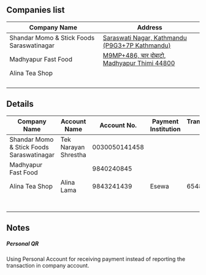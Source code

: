 
## Companies list

|Company Name                             |Address                                                                                                |
|-----------------------------------------|-------------------------------------------------------------------------------------------------------|
|Shandar Momo & Stick Foods Saraswatinagar|[Saraswati Nagar, Kathmandu (P9G3+7P Kathmandu)](https://maps.app.goo.gl/biwBZQDzkkh6sVX46?g_st=ic)    |
|Madhyapur Fast Food                      |[M9MP+486, चार दोबाटो, Madhyapur Thimi 44800](https://goo.gl/maps/SzzUsDwJ8yAwUCZQ7)                     |
|Alina Tea Shop                           |                                                                                                       |
|                                         |                                                                                                       |
|                                         |                                                                                                       |
|                                         |                                                                                                       |
|                                         |                                                                                                       |

## Details

|Company Name                               |Account Name          | Account No.       | Payment Institution      | Transaction ID   | Transaction Picture|
|-------------------------------------------|----------------------|-------------------|--------------------------|------------------|--------------------|
|Shandar Momo & Stick Foods Saraswatinagar  | Tek Narayan Shrestha |0030050141458      |                          |                  |                    |
|Madhyapur Fast Food                        |                      |9840240845         |                          |                  |                    |
|Alina Tea Shop                             |Alina Lama            |9843241439         |Esewa                     |6548204           |[IMG-2875.jpg](https://postimg.cc/gX35s4ZL)               |
|                                           |                      |                   |                          |                  |                    |
|                                           |                      |                   |                          |                  |                    |
|                                           |                      |                   |                          |                  |                    |
|                                           |                      |                   |                          |                  |                    |
|                                           |                      |                   |                          |                  |                    |
|                                           |                      |                   |                          |                  |                    |
|                                           |                      |                   |                          |                  |                    |

## Notes

##### Personal QR
Using Personal Account for receiving payment instead of reporting the transaction in company account.
